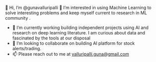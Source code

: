 👋 Hi, I’m @gunavalluripalli 👀 I’m interested in using Machine Learning to solve interesting problems and keep myself current to research in ML community .
- 🌱 I’m currently working building independent projects using AI and research on deep learning literature. I am curious about data and fascinated by the tools at our disposal
- 💞️ I’m looking to collaborate on building AI platform for stock alerts/trading.
- 📫 Please reach out to me at valluripalli.guna@gmail.com 

<!---
gunavalluripalli/gunavalluripalli is a ✨ special ✨ repository because its `README.md` (this file) appears on your GitHub profile.
You can click the Preview link to take a look at your changes.
--->
